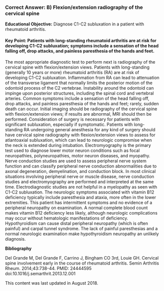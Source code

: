 
### Correct Answer: B) Flexion/extension radiography of the cervical spine 

**Educational Objective:** Diagnose C1-C2 subluxation in a patient with rheumatoid arthritis.

#### **Key Point:** Patients with long-standing rheumatoid arthritis are at risk for developing C1-C2 subluxation; symptoms include a sensation of the head falling off, drop attacks, and painless paresthesia of the hands and feet.

The most appropriate diagnostic test to perform next is radiography of the cervical spine with flexion/extension views. Patients with long-standing (generally 10 years or more) rheumatoid arthritis (RA) are at risk of developing C1-C2 subluxation. Inflammation from RA can lead to attenuation of the transverse ligament that normally limits the posterior motion of the odontoid process of the C2 vertebrae. Instability around the odontoid can impinge upon posterior structures, including the spinal cord and vertebral arteries. Common symptoms include a sensation of the head falling off, drop attacks, and painless paresthesia of the hands and feet; rarely, sudden death can occur. Initial imaging should be radiography of the cervical spine with flexion/extension views; if results are abnormal, MRI should then be performed. Consideration of surgery is necessary for patients with significant subluxation, especially if symptomatic. Patients with long-standing RA undergoing general anesthesia for any kind of surgery should have cervical spine radiography with flexion/extension views to assess for atlantoaxial subluxation, which can lead to neurologic compromise when the neck is extended during intubation.
Electromyography is the primary test used to diagnose lower motor neuron conditions such as focal neuropathies, polyneuropathies, motor neuron diseases, and myopathy. Nerve conduction studies are used to assess peripheral nerve system function and can classify peripheral nerve conduction abnormalities due to axonal degeneration, demyelination, and conduction block. In most clinical situations involving peripheral nerve or muscle disease, nerve conduction studies and electromyography are performed and interpreted at the same time. Electrodiagnostic studies are not helpful in a myelopathy as seen with C1-C2 subluxation.
The neurologic symptoms associated with vitamin B12 deficiency typically include paresthesia and ataxia, more often in the lower extremities. This patient has intermittent symptoms and no evidence of a peripheral neuropathy on examination. A normal complete blood count makes vitamin B12 deficiency less likely, although neurologic complications may occur without hematologic manifestations of deficiency.
Hypothyroidism can cause distal peripheral neuropathy (which is often painful) and carpal tunnel syndrome. The lack of painful paresthesias and a normal neurologic examination make hypothyroidism neuropathy an unlikely diagnosis.

**Bibliography**

Del Grande M, Del Grande F, Carrino J, Bingham CO 3rd, Louie GH. Cervical spine involvement early in the course of rheumatoid arthritis. Semin Arthritis Rheum. 2014;43:738-44. PMID: 24444595 doi:10.1016/j.semarthrit.2013.12.001

This content was last updated in August 2018.